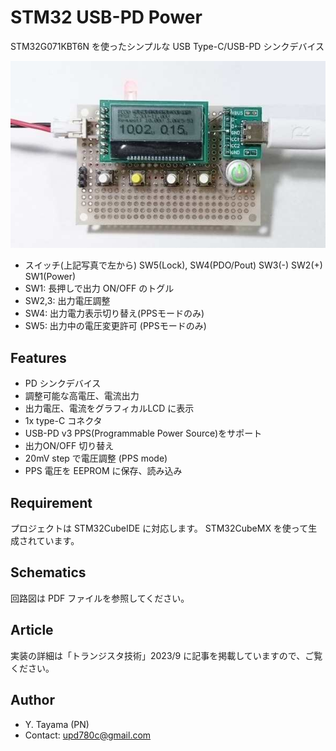 # STM32 USB-PD Power
STM32G071KBT6N を使ったシンプルな USB Type-C/USB-PD シンクデバイス

![Circuit Board](photo3.jpg "Circuit Board")
- スイッチ(上記写真で左から) SW5(Lock), SW4(PDO/Pout) SW3(-) SW2(+) SW1(Power)
- SW1: 長押しで出力 ON/OFF のトグル
- SW2,3: 出力電圧調整
- SW4: 出力電力表示切り替え(PPSモードのみ)
- SW5: 出力中の電圧変更許可 (PPSモードのみ)

## Features
* PD シンクデバイス
* 調整可能な高電圧、電流出力
* 出力電圧、電流をグラフィカルLCD に表示
* 1x type-C コネクタ
* USB-PD v3 PPS(Programmable Power Source)をサポート
* 出力ON/OFF 切り替え
* 20mV step で電圧調整 (PPS mode)
* PPS 電圧を EEPROM に保存、読み込み

## Requirement
プロジェクトは STM32CubeIDE に対応します。
STM32CubeMX を使って生成されています。

## Schematics
回路図は PDF ファイルを参照してください。

## Article
実装の詳細は「トランジスタ技術」2023/9 に記事を掲載していますので、ご覧ください。

## Author
* Y. Tayama (PN)
* Contact: upd780c@gmail.com
